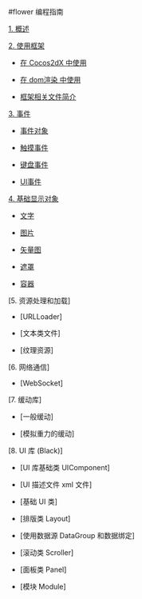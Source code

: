 #flower 编程指南

[1. 概述](1.md)

[2. 使用框架](2.md)

* [在 Cocos2dX 中使用](2.1.md)

* [在 dom渲染 中使用](2.2.md)

* [框架相关文件简介](2.3.md)

[3. 事件](3.md)

* [事件对象](3.1.md)

* [触摸事件](3.2.md)

* [键盘事件](3.3.md)

* [UI事件](3.4.md)

[4. 基础显示对象](4.md)

* [文字](4.1.md)

* [图片](4.2.md)

* [矢量图](4.3.md)

* [遮罩](4.4.md)

* [容器](4.5.md)

[5. 资源处理和加载]

* [URLLoader]

* [文本类文件]

* [纹理资源]

[6. 网络通信]

* [WebSocket]
  
[7. 缓动库]

* [一般缓动]

* [模拟重力的缓动]

[8. UI 库 (Black)]

* [UI 库基础类 UIComponent]

* [UI 描述文件 xml 文件]

* [基础 UI 类]

* [排版类 Layout]

* [使用数据源 DataGroup 和数据绑定]

* [滚动类 Scroller]

* [面板类 Panel]

* [模块 Module]